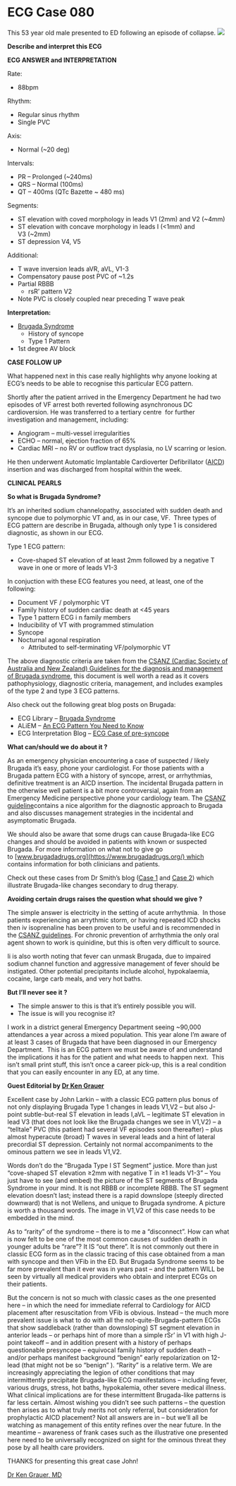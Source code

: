# ECG Case 080


This 53 year old male presented to ED following an episode of collapse.
![](https://litfl.com/wp-content/uploads/2018/08/ECG-080-LITFL-Top-100-EKG.jpg)



**Describe and interpret this ECG** 

**ECG ANSWER and INTERPRETATION** 


Rate:


- 88bpm


Rhythm:


- Regular sinus rhythm
- Single PVC


Axis:


- Normal (~20 deg)


Intervals:


- PR – Prolonged (~240ms)
- QRS – Normal (100ms)
- QT – 400ms (QTc Bazette ~ 480 ms)


Segments:


- ST elevation with coved morphology in leads V1 (2mm) and V2 (~4mm)
- ST elevation with concave morphology in leads I (<1mm) and V3 (~2mm)
- ST depression V4, V5


Additional:


- T wave inversion leads aVR, aVL, V1-3
- Compensatory pause post PVC of ~1.2s
- Partial RBBB 
	- rsR’ pattern V2
- Note PVC is closely coupled near preceding T wave peak



**Interpretation:** 


- [Brugada Syndrome](https://litfl.com/brugada-syndrome-ecg-library/)
	- History of syncope
	- Type 1 Pattern
- 1st degree AV block

**CASE FOLLOW UP** 


What happened next in this case really highlights why anyone looking at ECG’s needs to be able to recognise this particular ECG pattern.


Shortly after the patient arrived in the Emergency Department he had two episodes of VF arrest both reverted following asynchronous DC cardioversion. He was transferred to a tertiary centre  for further investigation and management, including:


- Angiogram – multi-vessel irregularities
- ECHO – normal, ejection fraction of 65%
- Cardiac MRI – no RV or outflow tract dysplasia, no LV scarring or lesion.


He then underwent Automatic Implantable Cardioverter Defibrillator ([AICD](https://litfl.com/implantable-cardioverter-defibrillators-icds/)) insertion and was discharged from hospital within the week.

**CLINICAL PEARLS** 



**So what is Brugada Syndrome?** 


It’s an inherited sodium channelopathy, associated with sudden death and syncope due to polymorphic VT and, as in our case, VF. 
Three types of ECG pattern are describe in Brugada, although only type 1 is considered diagnostic, as shown in our ECG.  


Type 1 ECG pattern:

- Cove-shaped ST elevation of at least 2mm followed by a negative T wave in one or more of leads V1-3


In conjuction with these ECG features you need, at least, one of the following:

- Document VF / polymorphic VT
- Family history of sudden cardiac death at <45 years
- Type 1 pattern ECG i n family members
- Inducibility of VT with programmed stimulation
- Syncope
- Nocturnal agonal respiration
	- Attributed to self-terminating VF/polymorphic VT


The above diagnostic criteria are taken from the [CSANZ (Cardiac Society of Australia and New Zealand) Guidelines for the diagnosis and management of Brugada syndrome](https://www.csanz.edu.au/documents/guidelines/clinical_practice/Brugada_Syndrome.pdf), this document is well worth a read as it covers pathophysiology, diagnostic criteria, management, and includes examples of the type 2 and type 3 ECG patterns. 


Also check out the following great blog posts on Brugada:

- ECG Library – [Brugada Syndrome](https://litfl.com/brugada-syndrome-ecg-library/)
- ALiEM – [An ECG Pattern You Need to Know](https://www.aliem.com/2013/06/brugada-syndrome-an-ecg-pattern-you-need-to-know/)
- ECG Interpretation Blog – [ECG Case of pre-syncope](https://ecg-interpretation.blogspot.com/2012/08/ecg-interpretation-review-50-syncope.html)



**What can/should we do about it ?** 


As an emergency physician encountering a case of suspected / likely Brugada it’s easy, phone your cardiologist. For those patients with a Brugada pattern ECG with a history of syncope, arrest, or arrhythmias, definitive treatment is an AICD insertion. The incidental Brugada pattern in the otherwise well patient is a bit more controversial, again from an Emergency Medicine perspective phone your cardiology team. The [CSANZ guideline](http://www.csanz.edu.au/documents/guidelines/clinical_practice/Brugada_Syndrome.pdf)contains a nice algorithm for the diagnostic approach to Brugada and also discusses management strategies in the incidental and asymptomatic Brugada.


We should also be aware that some drugs can cause Brugada-like ECG changes and should be avoided in patients with known or suspected Brugada. For more information on what not to give go to [www.brugadadrugs.org](https://www.brugadadrugs.org/) which contains information for both clinicians and patients.


Check out these cases from Dr Smith’s blog ([Case 1](https://hqmeded-ecg.blogspot.com/2013/01/right-bundle-branch-block-with-new.html) and [Case 2](https://hqmeded-ecg.blogspot.com/2013/05/brugada-pattern-induced-by-tricyclic.html)) which illustrate Brugada-like changes secondary to drug therapy.



**Avoiding certain drugs raises the question what should we give ?** 


The simple answer is electricity in the setting of acute arrhythmia. 
In those patients experiencing an arrythmic storm, or having repeated ICD shocks then iv isoprenaline has been proven to be useful and is recommended in the [CSANZ guidelines](http://www.csanz.edu.au/documents/guidelines/clinical_practice/Brugada_Syndrome.pdf).
For chronic prevention of arrhythmia the only oral agent shown to work is quinidine, but this is often very difficult to source. 


Ii is also worth noting that fever can unmask Brugada, due to impaired sodium channel function and aggressive management of fever should be instigated. Other potential precipitants include alcohol, hypokalaemia, cocaine, large carb meals, and very hot baths.



**But I’ll never see it ?** 

- The simple answer to this is that it’s entirely possible you will.
- The issue is will you recognise it?


I work in a district general Emergency Department seeing ~90,000 attendances a year across a mixed population. This year alone I’m aware of at least 3 cases of Brugada that have been diagnosed in our Emergency Department. 
This is an ECG pattern we must be aware of and understand the implications it has for the patient and what needs to happen next. 
This isn’t small print stuff, this isn’t once a career pick-up, this is a real condition that you can easily encounter in any ED, at any time.

**Guest Editorial by [Dr Ken Grauer](https://ecg-interpretation.blogspot.com/)** 


Excellent case by John Larkin – with a classic ECG pattern plus bonus of not only displaying Brugada Type 1 changes in leads V1,V2 – but also J-point subtle-but-real ST elevation in leads I,aVL – legitimate ST elevation in lead V3 (that does not look like the Brugada changes we see in V1,V2) – a “telltale” PVC (this patient had several VF episodes soon thereafter) – plus almost hyperacute (broad) T waves in several leads and a hint of lateral precordial ST depression. Certainly not normal accompaniments to the ominous pattern we see in leads V1,V2.


Words don’t do the “Brugada Type I ST Segment” justice. More than just “cove-shaped ST elevation ≥2mm with negative T in ≥1 leads V1-3” – You just have to see (and embed) the picture of the ST segments of Brugada Syndrome in your mind. It is not RBBB or incomplete RBBB. The ST segment elevation doesn’t last; instead there is a rapid downslope (steeply directed downward) that is not Wellens, and unique to Brugada syndrome. A picture is worth a thousand words. The image in V1,V2 of this case needs to be embedded in the mind.


As to “rarity” of the syndrome – there is to me a “disconnect”. How can what is now felt to be one of the most common causes of sudden death in younger adults be “rare”? It IS “out there”. It is not commonly out there in classic ECG form as in the classic tracing of this case obtained from a man with syncope and then VFib in the ED. But Brugada Syndrome seems to be far more prevalent than it ever was in years past – and the pattern WILL be seen by virtually all medical providers who obtain and interpret ECGs on their patients.


But the concern is not so much with classic cases as the one presented here – in which the need for immediate referral to Cardiology for AICD placement after resuscitation from VFib is obvious. Instead – the much more prevalent issue is what to do with all the not-quite-Brugada-pattern ECGs that show saddleback (rather than downsloping) ST segment elevation in anterior leads – or perhaps hint of more than a simple rSr’ in V1 with high J-point takeoff – and in addition present with a history of perhaps questionable presyncope – equivocal family history of sudden death – and/or perhaps manifest background “benign” early repolarization on 12-lead (that might not be so “benign” ). “Rarity” is a relative term. We are increasingly appreciating the legion of other conditions that may intermittently precipitate Brugada-like ECG manifestations – including fever, various drugs, stress, hot baths, hypokalemia, other severe medical illness. What clinical implications are for these intermittent Brugada-like patterns is far less certain. Almost wishing you didn’t see such patterns – the question then arises as to what truly merits not only referral, but consideration for prophylactic AICD placement? Not all answers are in – but we’ll all be watching as management of this entity refines over the near future. In the meantime – awareness of frank cases such as the illustrative one presented here need to be universally recognized on sight for the ominous threat they pose by all health care providers.


THANKS for presenting this great case John!


[Dr Ken Grauer, MD](https://twitter.com/ekgpress)

